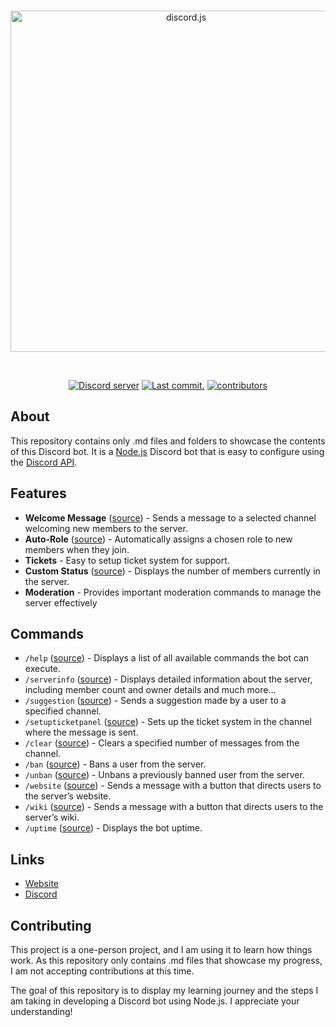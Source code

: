 <!-- Header -->
<div align="center">
	<br />
	<p>
		<img src="https://i.imgur.com/urpknNJ.png" width="546" alt="discord.js">
	</p>
	<br />
	<p>
		<a href="https://discord.gg/syntexscripts"><img src="https://img.shields.io/discord/1?color=5865F2&logo=discord&logoColor=white&label=Community" alt="Discord server" /></a>
		<a href="https://github.com/SyntexDev/Discord-Bot/commits/main"><img src="https://img.shields.io/github/last-commit/SyntexDev/Discord-Bot.svg?logo=github&logoColor=ffffff" alt="Last commit." /></a>
		<a href="https://github.com/SyntexDev/Discord-Bot/graphs/contributors"><img src="https://img.shields.io/github/contributors/SyntexDev/Discord-Bot.svg?maxAge=3600&logo=github&logoColor=fff&color=00c7be" alt="contributors" /></a>
	</p>
</div>

<!-- About Section -->

## About

This repository contains only .md files and folders to showcase the contents of this Discord bot. It is a [Node.js](https://nodejs.org/en) Discord bot that is easy to configure using the [Discord API](https://discord.com/developers/docs/intro).

<!-- Features Section -->
## Features

- **Welcome Message** ([source][feature-welcomemessage]) - Sends a message to a selected channel welcoming new members to the server.
- **Auto-Role** ([source][feature-autorole]) - Automatically assigns a chosen role to new members when they join.
- **Tickets** - Easy to setup ticket system for support.
- **Custom Status** ([source][feature-customstatus]) - Displays the number of members currently in the server.
- **Moderation** - Provides important moderation commands to manage the server effectively

<!-- Commands Section -->
## Commands

- `/help` ([source][command-help]) - Displays a list of all available commands the bot can execute.
- `/serverinfo` ([source][command-serverinfo]) - Displays detailed information about the server, including member count and owner details and much more...
- `/suggestion` ([source][command-suggestion]) - Sends a suggestion made by a user to a specified channel.
- `/setupticketpanel` ([source][command-setupticketpanel]) - Sets up the ticket system in the channel where the message is sent.
- `/clear` ([source][command-clear]) - Clears a specified number of messages from the channel.
- `/ban` ([source][command-ban]) - Bans a user from the server.
- `/unban` ([source][command-unban]) - Unbans a previously banned user from the server.
- `/website` ([source][command-website]) - Sends a message with a button that directs users to the server’s website.
- `/wiki` ([source][command-wiki]) - Sends a message with a button that directs users to the server’s wiki.
- `/uptime` ([source][command-uptime]) - Displays the bot uptime.

<!-- Links Section -->
## Links

- [Website][website]
- [Discord][discord]

<!-- Contribution Section -->
## Contributing

This project is a one-person project, and I am using it to learn how things work. As this repository only contains .md files that showcase my progress, I am not accepting contributions at this time. 

The goal of this repository is to display my learning journey and the steps I am taking in developing a Discord bot using Node.js. I appreciate your understanding!

<!-- Links -->
[website]: https://syntexscripts.nl
[discord]: https://discord.gg/syntexscripts

<!-- Resource -->
[source]: https://github.com/SyntexDev/Discord-Bot/tree/main/packages/Discord-Bot

<!-- Commands -->
[command-help]: https://github.com/SyntexDev/Discord-Bot/blob/main/commands/help.md
[command-clear]: https://github.com/SyntexDev/Discord-Bot/blob/main/commands/clear.md
[command-ban]: https://github.com/SyntexDev/Discord-Bot/blob/main/commands/ban.md
[command-serverinfo]: https://github.com/SyntexDev/Discord-Bot/blob/main/commands/serverinfo.md
[command-setupticketpanel]: https://github.com/SyntexDev/Discord-Bot/blob/main/commands/setupticketpanel.md
[command-suggestion]: https://github.com/SyntexDev/Discord-Bot/blob/main/commands/suggestion.md
[command-unban]: https://github.com/SyntexDev/Discord-Bot/blob/main/commands/unban.md
[command-uptime]: https://github.com/SyntexDev/Discord-Bot/blob/main/commands/uptime.md
[command-website]: https://github.com/SyntexDev/Discord-Bot/blob/main/commands/website.md
[command-wiki]: https://github.com/SyntexDev/Discord-Bot/blob/main/commands/wiki.md

<!-- Features -->
[feature-autorole]: https://github.com/SyntexDev/Discord-Bot/blob/main/events/autorole.md
[feature-welcomemessage]: https://github.com/SyntexDev/Discord-Bot/blob/main/events/welcomemessage.md
[feature-customstatus]: https://github.com/SyntexDev/Discord-Bot/blob/main/events/customstatus.md

<!-- 📄 Last edited by SyntexDev -->
